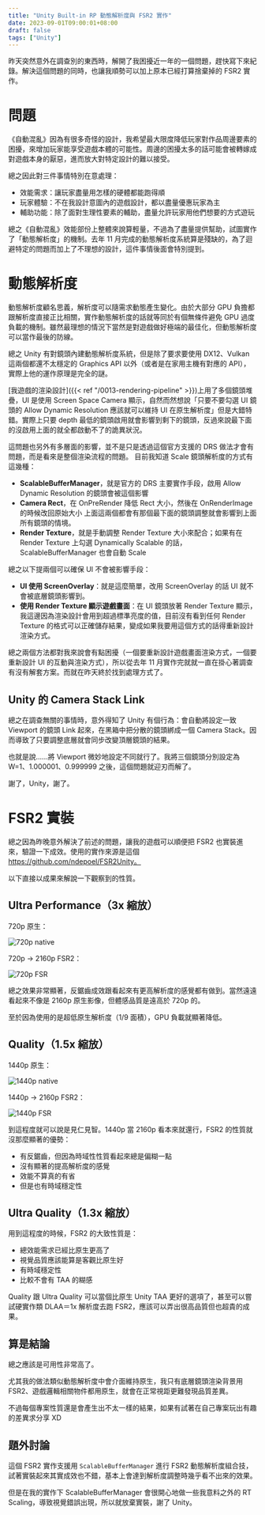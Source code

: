 ```yaml
---
title: "Unity Built-in RP 動態解析度與 FSR2 實作"
date: 2023-09-01T09:00:01+08:00
draft: false
tags: ["Unity"]
---
```


昨天突然意外在調查別的東西時，解開了我困擾近一年的一個問題，趕快寫下來紀錄。解決這個問題的同時，也讓我順勢可以加上原本已經打算捨棄掉的 FSR2 實作。

# 問題

《自動混亂》因為有很多奇怪的設計，我希望最大限度降低玩家對作品周邊要素的困擾，來增加玩家能享受遊戲本體的可能性。周邊的困擾太多的話可能會被轉嫁成對遊戲本身的厭惡，進而放大對特定設計的難以接受。

總之因此對三件事情特別在意處理：

- 效能需求：讓玩家盡量用怎樣的硬體都能跑得順
- 玩家體驗：不在我設計意圖內的遊戲設計，都以盡量優惠玩家為主
- 輔助功能：除了面對生理性要素的輔助，盡量允許玩家用他們想要的方式遊玩

總之《自動混亂》效能部份上整體來說算輕量，不過為了盡量提供幫助，試圖實作了「動態解析度」的機制。去年 11 月完成的動態解析度系統算是殘缺的，為了迴避特定的問題而加上了不理想的設計，這件事情後面會特別提到。

# 動態解析度

動態解析度顧名思義，解析度可以隨需求動態產生變化。由於大部分 GPU 負擔都跟解析度直接正比相關，實作動態解析度的話就等同於有個無條件避免 GPU 過度負載的機制。雖然最理想的情況下當然是對遊戲做好極端的最佳化，但動態解析度可以當作最後的防線。

總之 Unity 有對鏡頭內建動態解析度系統，但是除了要求要使用 DX12、Vulkan 這兩個都還不太穩定的 Graphics API 以外（或者是在家用主機有對應的 API），實際上他的運作原理是完全的謎。

[我遊戲的渲染設計]({{< ref "/0013-rendering-pipeline" >}})上用了多個鏡頭堆疊，UI 是使用 Screen Space Camera 顯示，自然而然想說「只要不要勾選 UI 鏡頭的 Allow Dynamic Resolution 應該就可以維持 UI 在原生解析度」但是大錯特錯。實際上只要 depth 最低的鏡頭啟用就會影響到剩下的鏡頭，反過來說最下面的沒啟用上面的就全都啟動不了的詭異狀況。

這問題也另外有多層面的影響，並不是只是透過這個官方支援的 DRS 做法才會有問題，而是看來是整個渲染流程的問題。
目前我知道 Scale 鏡頭解析度的方式有這幾種：
- **ScalableBufferManager**，就是官方的 DRS 主要實作手段，啟用 Allow Dynamic Resolution 的鏡頭會被這個影響
- **Camera Rect**，在 OnPreRender 降低 Rect 大小，然後在 OnRenderImage 的時候改回原始大小
上面這兩個都會有那個最下面的鏡頭調整就會影響到上面所有鏡頭的情境。
- **Render Texture**，就是手動調整 Render Texture 大小來配合；如果有在 Render Texture 上勾選 Dynamically Scalable 的話，ScalableBufferManager 也會自動 Scale

總之以下提兩個可以確保 UI 不會被影響手段：

- **UI 使用 ScreenOverlay**：就是這麼簡單，改用 ScreenOverlay 的話 UI 就不會被底層鏡頭影響到。
- **使用 Render Texture 顯示遊戲畫面**：在 UI 鏡頭放著 Render Texture 顯示，我這邊因為渲染設計會用到超過標準亮度的值，目前沒有看到任何 Render Texture 的格式可以正確儲存結果，變成如果我要用這個方式的話得重新設計渲染方式。

總之兩個方法都對我來說會有點困擾（一個要重新設計遊戲畫面渲染方式，一個要重新設計 UI 的互動與渲染方式），所以從去年 11 月實作完就就一直在掛心著調查有沒有解套方案。而就在昨天終於找到處理方式了。

## Unity 的 Camera Stack Link

總之在調查無關的事情時，意外得知了 Unity 有個行為：會自動將設定一致 Viewport 的鏡頭 Link 起來，在黑箱中把分散的鏡頭綁成一個 Camera Stack。因而導致了只要調整底層就會同步改變頂層鏡頭的結果。

也就是說......將 Viewport 微妙地設定不同就行了。我將三個鏡頭分別設定為 W=1、1.000001、0.999999 之後，這個問題就迎刃而解了。

謝了，Unity，謝了。

# FSR2 實裝

總之因為昨晚意外解決了前述的問題，讓我的遊戲可以順便把 FSR2 也實裝進來，驗證一下成效。使用的實作來源是這個 https://github.com/ndepoel/FSR2Unity。

以下直接以成果來解說一下觀察到的性質。

## Ultra Performance（3x 縮放）

720p 原生：

![720p native](/images/posts/game-design/0016/720.png)

720p -> 2160p FSR2：

![720p FSR](/images/posts/game-design/0016/720FSR2.png)

總之效果非常顯著，反鋸齒成效跟看起來有更高解析度的感覺都有做到。當然遠遠看起來不像是 2160p 原生影像，但體感品質是遠高於 720p 的。

至於因為使用的是超低原生解析度（1/9 面積），GPU 負載就顯著降低。

## Quality（1.5x 縮放）

1440p 原生：

![1440p native](/images/posts/game-design/0016/1440.png)

1440p -> 2160p FSR2：

![1440p FSR](/images/posts/game-design/0016/1440FSR2.png)

到這程度就可以說是見仁見智。1440p 當 2160p 看本來就還行，FSR2 的性質就沒那麼顯著的優勢：

- 有反鋸齒，但因為時域性性質看起來總是偏糊一點
- 沒有顯著的提高解析度的感覺
- 效能不算真的有省
- 但是也有時域穩定性

## Ultra Quality（1.3x 縮放）

用到這程度的時候，FSR2 的大致性質是：

- 總效能需求已經比原生更高了
- 視覺品質應該能算是客觀比原生好
- 有時域穩定性
- 比較不會有 TAA 的糊感

Quality 跟 Ultra Quality 可以當個比原生 Unity TAA 更好的選項了，甚至可以嘗試硬實作類 DLAA＝1x 解析度去跑 FSR2，應該可以弄出很高品質但也超貴的成果。

## 算是結論

總之應該是可用性非常高了。

尤其我的做法類似動態解析度中會介面維持原生，我只有底層鏡頭渲染背景用 FSR2、遊戲邏輯相關物件都用原生，就會在正常視距更難發現品質差異。

不過每個專案性質還是會產生出不太一樣的結果，如果有試著在自己專案玩出有趣的差異求分享 XD

## 題外討論

這個 FSR2 實作支援用 `ScalableBufferManager` 進行 FSR2 動態解析度組合技，試著實裝起來其實成效也不錯，基本上會達到解析度調整時幾乎看不出來的效果。

但是在我的實作下 ScalableBufferManager 會很開心地做一些我意料之外的 RT Scaling，導致視覺錯誤出現，所以就放棄實裝，謝了 Unity。